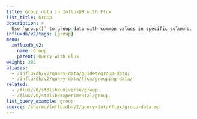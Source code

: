 ```yaml
---
title: Group data in InfluxDB with Flux
list_title: Group
description: >
  Use `group()` to group data with common values in specific columns.
influxdb/v2/tags: [group]
menu:
  influxdb_v2:
    name: Group
    parent: Query with Flux
weight: 202
aliases:
  - /influxdb/v2/query-data/guides/group-data/
  - /influxdb/v2/query-data/flux/grouping-data/
related:
  - /flux/v0/stdlib/universe/group
  - /flux/v0/stdlib/experimental/group
list_query_example: group
source: /shared/influxdb-v2/query-data/flux/group-data.md
---
```


<!-- The content for this file is located at
// SOURCE content/shared/influxdb-v2/query-data/flux/group-data.md -->
